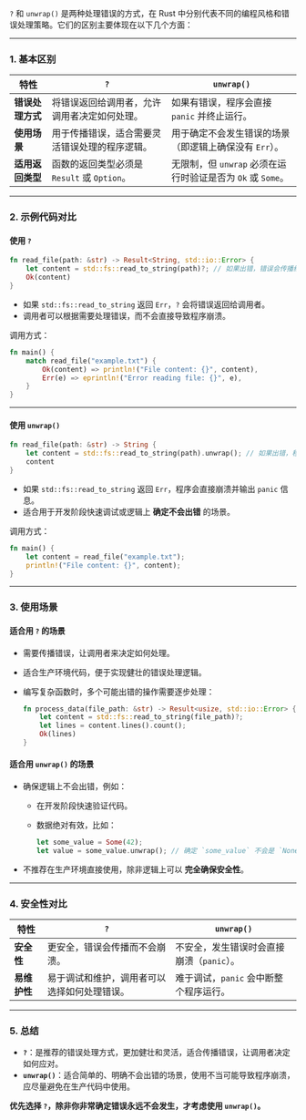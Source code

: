 `?` 和 `unwrap()` 是两种处理错误的方式，在 Rust 中分别代表不同的编程风格和错误处理策略。它们的区别主要体现在以下几个方面：

------

### **1. 基本区别**

| 特性             | `?`                                            | `unwrap()`                                                  |
| ---------------- | ---------------------------------------------- | ----------------------------------------------------------- |
| **错误处理方式** | 将错误返回给调用者，允许调用者决定如何处理。   | 如果有错误，程序会直接 `panic` 并终止运行。                 |
| **使用场景**     | 用于传播错误，适合需要灵活错误处理的程序逻辑。 | 用于确定不会发生错误的场景（即逻辑上确保没有 `Err`）。      |
| **适用返回类型** | 函数的返回类型必须是 `Result` 或 `Option`。    | 无限制，但 `unwrap` 必须在运行时验证是否为 `Ok` 或 `Some`。 |

------

### **2. 示例代码对比**

#### 使用 `?`

```rust
fn read_file(path: &str) -> Result<String, std::io::Error> {
    let content = std::fs::read_to_string(path)?; // 如果出错，错误会传播给调用者
    Ok(content)
}
```

- 如果 `std::fs::read_to_string` 返回 `Err`，`?` 会将错误返回给调用者。
- 调用者可以根据需要处理错误，而不会直接导致程序崩溃。

调用方式：

```rust
fn main() {
    match read_file("example.txt") {
        Ok(content) => println!("File content: {}", content),
        Err(e) => eprintln!("Error reading file: {}", e),
    }
}
```

------

#### 使用 `unwrap()`

```rust
fn read_file(path: &str) -> String {
    let content = std::fs::read_to_string(path).unwrap(); // 如果出错，程序会直接 panic
    content
}
```

- 如果 `std::fs::read_to_string` 返回 `Err`，程序会直接崩溃并输出 `panic` 信息。
- 适合用于开发阶段快速调试或逻辑上 **确定不会出错** 的场景。

调用方式：

```rust
fn main() {
    let content = read_file("example.txt");
    println!("File content: {}", content);
}
```

------

### **3. 使用场景**

#### **适合用 `?` 的场景**

- 需要传播错误，让调用者来决定如何处理。

- 适合生产环境代码，便于实现健壮的错误处理逻辑。

- 编写复杂函数时，多个可能出错的操作需要逐步处理：

  ```rust
  fn process_data(file_path: &str) -> Result<usize, std::io::Error> {
      let content = std::fs::read_to_string(file_path)?;
      let lines = content.lines().count();
      Ok(lines)
  }
  ```

#### **适合用 `unwrap()` 的场景**

- 确保逻辑上不会出错，例如：

  - 在开发阶段快速验证代码。

  - 数据绝对有效，比如：

    ```rust
    let some_value = Some(42);
    let value = some_value.unwrap(); // 确定 `some_value` 不会是 `None`
    ```

- 不推荐在生产环境直接使用，除非逻辑上可以 **完全确保安全性**。

------

### **4. 安全性对比**

| 特性         | `?`                                          | `unwrap()`                                |
| ------------ | -------------------------------------------- | ----------------------------------------- |
| **安全性**   | 更安全，错误会传播而不会崩溃。               | 不安全，发生错误时会直接崩溃（`panic`）。 |
| **易维护性** | 易于调试和维护，调用者可以选择如何处理错误。 | 难于调试，`panic` 会中断整个程序运行。    |

------

### **5. 总结**

- **`?`**：是推荐的错误处理方式，更加健壮和灵活，适合传播错误，让调用者决定如何应对。
- **`unwrap()`**：适合简单的、明确不会出错的场景，使用不当可能导致程序崩溃，应尽量避免在生产代码中使用。

**优先选择 `?`，除非你非常确定错误永远不会发生，才考虑使用 `unwrap()`。**